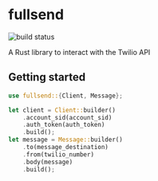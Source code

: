# fullsend

![build status](https://img.shields.io/github/actions/workflow/status/tweakdeveloper/fullsend/build-and-test.yaml?style=flat-square)

A Rust library to interact with the Twilio API

## Getting started

```rust
use fullsend::{Client, Message};

let client = Client::builder()
    .account_sid(account_sid)
    .auth_token(auth_token)
    .build();
let message = Message::builder()
    .to(message_destination)
    .from(twilio_number)
    .body(message)
    .build();
```
